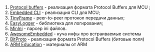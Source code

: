 1. [Protocol buffers](https://github.com/nanopb/nanopb) - реализация формата Protocol Buffers для MCU ;  
2. [Embedded CLI](https://github.com/funbiscuit/embedded-cli) - реализация CLI для MCU;
3. [TinyFrame](https://github.com/MightyPork/TinyFrame) - peer-to-peer протокол передачи данных;
4. [EasyLogger](https://github.com/armink/EasyLogger) - библиотека для логирования;
5. [MinIni](https://github.com/compuphase/minIni) - парсер ini файлов.
6. [AwesomeEmbedded](https://github.com/OSabuser/Awesome-Embedded?tab=readme-ov-file) - куча инфы про встраиваемые системы
7. [BitProto](https://github.com/hit9/bitproto) - реализация формата Protocol Buffers (битовые поля)
8. [ARM Education](https://github.com/arm-university) - материалы от ARM
